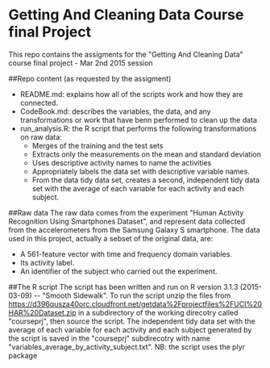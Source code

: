# Getting And Cleaning Data Course final Project
This repo contains the assigments for the "Getting And Cleaning Data" course final project - Mar 2nd 2015 session

##Repo content (as requested by the assigment)
* README.md: explains how all of the scripts work and how they are connected.
* CodeBook.md: describes the variables, the data, and any transformations or work that have benn performed to clean up the data
* run_analysis.R: the R script that performs the following transformations on raw data:
  * Merges of the training and the test sets
  * Extracts only the measurements on the mean and standard deviation
  * Uses descriptive activity names to name the activities
  * Appropriately labels the data set with descriptive variable names. 
  * From the data tidy data set, creates a second, independent tidy data set with the average of each variable for each activity and each subject.

##Raw data
The raw data comes from the experiment "Human Activity Recognition Using Smartphones Dataset", and represent data collected from the accelerometers from the Samsung Galaxy S smartphone. The data used in this project, actually a sebset of the original data, are:
* A 561-feature vector with time and frequency domain variables. 
* Its activity label. 
* An identifier of the subject who carried out the experiment. 

##The R script
The script has been written and run on R version 3.1.3 (2015-03-09) -- "Smooth Sidewalk".
To run the script unzip the files from https://d396qusza40orc.cloudfront.net/getdata%2Fprojectfiles%2FUCI%20HAR%20Dataset.zip in a subdirectory of the working direcotry called "courseprj", then source the script. The independent tidy data set with the average of each variable for each activity and each subject generated by the script is saved in the "courseprj" subdirecotry with name "variables_average_by_activity_subject.txt".
NB: the script uses the plyr package
